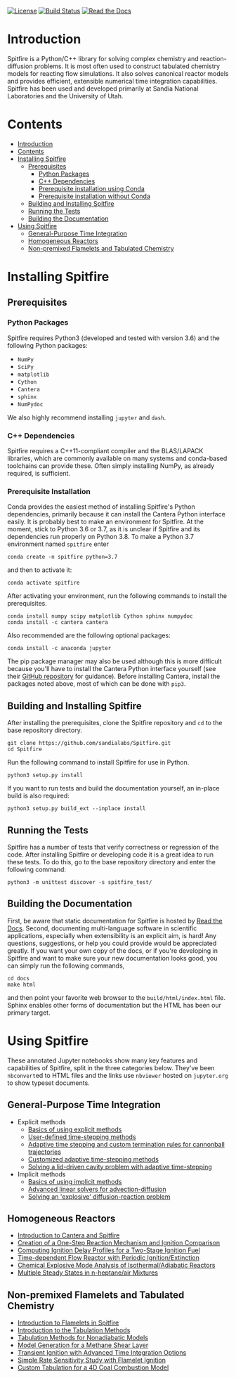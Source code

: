 

[![License](https://img.shields.io/badge/License-BSD%203--Clause-blue.svg)](https://opensource.org/licenses/BSD-3-Clause)
[![Build Status](https://travis-ci.org/sandialabs/Spitfire.svg?branch=master)](https://travis-ci.org/sandialabs/Spitfire)
[![Read the Docs](https://readthedocs.org/projects/yt2mp3/badge/?version=latest)](https://spitfire.readthedocs.io/en/latest/?badge=latest)

# Introduction

Spitfire is a Python/C++ library for solving complex chemistry and reaction-diffusion problems. It is most often used to construct tabulated chemistry models for reacting flow simulations. It also solves canonical reactor models and provides efficient, extensible numerical time integration capabilities. Spitfire has been used and developed primarily at Sandia National Laboratories and the University of Utah.

# Contents
- [Introduction](#introduction)
- [Contents](#contents)
- [Installing Spitfire](#installing-spitfire)
  * [Prerequisites](#prerequisites)
    + [Python Packages](#python-packages)
    + [C++ Dependencies](#c---dependencies)
    + [Prerequisite installation using Conda](#prerequisite-installation-using-conda)
    + [Prerequisite installation without Conda](#prerequisite-installation-without-conda)
  * [Building and Installing Spitfire](#building-and-installing-spitfire)
  * [Running the Tests](#running-the-tests)
  * [Building the Documentation](#building-the-documentation)
- [Using Spitfire](#using-spitfire)
  * [General-Purpose Time Integration](#general-purpose-time-integration)
  * [Homogeneous Reactors](#homogeneous-reactors)
  * [Non-premixed Flamelets and Tabulated Chemistry](#non-premixed-flamelets-and-tabulated-chemistry)

# Installing Spitfire

## Prerequisites

### Python Packages
Spitfire requires Python3 (developed and tested with version 3.6) and the following Python packages:
- `NumPy`
- `SciPy`
- `matplotlib`
- `Cython`
- `Cantera`
- `sphinx`
- `NumPydoc`

We also highly recommend installing `jupyter` and `dash`.

### C++ Dependencies
Spitfire requires a C++11-compliant compiler and the BLAS/LAPACK libraries, which are commonly available on many systems
and conda-based toolchains can provide these. Often simply installing NumPy, as already required, is sufficient.

### Prerequisite Installation
Conda provides the easiest method of installing Spitfire's Python dependencies, primarily because it can install the Cantera Python interface easily.
It is probably best to make an environment for Spitfire.
At the moment, stick to Python 3.6 or 3.7, as it is unclear if Spitfire and its dependencies run properly on Python 3.8.
To make a Python 3.7 environment named `spitfire` enter
```
conda create -n spitfire python=3.7
```
and then to activate it:
```
conda activate spitfire
```

After activating your environment, run the following commands to install the prerequisites.
```
conda install numpy scipy matplotlib Cython sphinx numpydoc
conda install -c cantera cantera
```
Also recommended are the following optional packages:
```
conda install -c anaconda jupyter
```

The pip package manager may also be used although this is more difficult because you'll have to install the Cantera Python interface yourself (see their [GitHub repository](https://github.com/Cantera/cantera) for guidance).
Before installing Cantera, install the packages noted above, most of which can be done with `pip3`.

## Building and Installing Spitfire
After installing the prerequisites, clone the Spitfire repository and `cd` to the base repository directory.
```
git clone https://github.com/sandialabs/Spitfire.git
cd Spitfire
```
Run the following command to install Spitfire for use in Python.
```
python3 setup.py install
```
If you want to run tests and build the documentation yourself, an in-place build is also required:
```
python3 setup.py build_ext --inplace install
```

## Running the Tests
Spitfire has a number of tests that verify correctness or regression of the code.
After installing Spitfire or developing code it is a great idea to run these tests.
To do this, go to the base repository directory and enter the following command:
```
python3 -m unittest discover -s spitfire_test/
```

## Building the Documentation
First, be aware that static documentation for Spitfire is hosted by [Read the Docs](https://spitfire.readthedocs.io/en/latest/).
Second, documenting multi-language software in scientific applications, especially when extensibility is an explicit aim, is hard!
Any questions, suggestions, or help you could provide would be appreciated greatly.
If you want your own copy of the docs, or if you're developing in Spitfire and want to make sure your new documentation looks good, you can simply run the following commands,
```
cd docs
make html
```
and then point your favorite web browser to the `build/html/index.html` file.
Sphinx enables other forms of documentation but the HTML has been our primary target.


# Using Spitfire
These annotated Jupyter notebooks show many key features and capabilities of Spitfire, split in the three categories below.
They've been `nbconvert`ed to HTML files and the links use `nbviewer` hosted on `jupyter.org` to show typeset documents.

## General-Purpose Time Integration
- Explicit methods
    - [Basics of using explicit methods](https://nbviewer.jupyter.org/github/sandialabs/Spitfire/blob/master/spitfire_demo/time_integration/explicit/explicit_exponential_decay_simple.html)
    - [User-defined time-stepping methods](https://nbviewer.jupyter.org/github/sandialabs/Spitfire/blob/master/spitfire_demo/time_integration/explicit/explicit_exponential_decay_custom_methods.html)
    - [Adaptive time stepping and custom termination rules for cannonball trajectories](https://nbviewer.jupyter.org/github/sandialabs/Spitfire/blob/master/spitfire_demo/time_integration/explicit/adaptive_stepping_and_custom_termination.html)
    - [Customized adaptive time-stepping methods](https://nbviewer.jupyter.org/github/sandialabs/Spitfire/blob/master/spitfire_demo/time_integration/explicit/customized_adaptive_stepping.html)
    - [Solving a lid-driven cavity problem with adaptive time-stepping](https://nbviewer.jupyter.org/github/sandialabs/Spitfire/blob/master/spitfire_demo/time_integration/explicit/lid_driven_cavity_scalar_mixing.html)
- Implicit methods
    - [Basics of using implicit methods](https://nbviewer.jupyter.org/github/sandialabs/Spitfire/blob/master/spitfire_demo/time_integration/implicit/implicit_exponential_decay_simple.html)
    - [Advanced linear solvers for advection-diffusion](https://nbviewer.jupyter.org/github/sandialabs/Spitfire/blob/master/spitfire_demo/time_integration/implicit/implicit_advection_diffusion_linear_solvers_advanced.html)
    - [Solving an 'explosive' diffusion-reaction problem](https://nbviewer.jupyter.org/github/sandialabs/Spitfire/blob/master/spitfire_demo/time_integration/implicit/implicit_diffusion_reaction.html)

## Homogeneous Reactors 
  - [Introduction to Cantera and Spitfire](https://nbviewer.jupyter.org/github/sandialabs/Spitfire/blob/master/spitfire_demo/reactors/thermochemistry_Cantera_Spitfire_griffon.html)
  - [Creation of a One-Step Reaction Mechanism and Ignition Comparison](https://nbviewer.jupyter.org/github/sandialabs/Spitfire/blob/master/spitfire_demo/reactors/one_step_heptane_ignition.html)
  - [Computing Ignition Delay Profiles for a Two-Stage Ignition Fuel](https://nbviewer.jupyter.org/github/sandialabs/Spitfire/blob/master/spitfire_demo/reactors/ignition_delay_NTC_DME.html)
  - [Time-dependent Flow Reactor with Periodic Ignition/Extinction](https://nbviewer.jupyter.org/github/sandialabs/Spitfire/blob/master/spitfire_demo/reactors/oscillating_ignition_extinction.html)
  - [Chemical Explosive Mode Analysis of Isothermal/Adiabatic Reactors](https://nbviewer.jupyter.org/github/sandialabs/Spitfire/blob/master/spitfire_demo/reactors/isothermal_reactors_with_mode_analysis.html)
  - [Multiple Steady States in n-heptane/air Mixtures](https://nbviewer.jupyter.org/github/sandialabs/Spitfire/blob/master/spitfire_demo/reactors/ignition_extinction_heptane.html)

## Non-premixed Flamelets and Tabulated Chemistry
  - [Introduction to Flamelets in Spitfire](https://nbviewer.jupyter.org/github/sandialabs/Spitfire/blob/master/spitfire_demo/flamelet/introduction_to_flamelets.html)
  - [Introduction to the Tabulation Methods](https://nbviewer.jupyter.org/github/sandialabs/Spitfire/blob/master/spitfire_demo/flamelet/high_level_tabulation_api_adiabatic.html)
  - [Tabulation Methods for Nonadiabatic Models](https://nbviewer.jupyter.org/github/sandialabs/Spitfire/blob/master/spitfire_demo/flamelet/example_nonadiabatic_flamelets.html)
  - [Model Generation for a Methane Shear Layer](https://nbviewer.jupyter.org/github/sandialabs/Spitfire/blob/master/spitfire_demo/flamelet/methane_shear_layer_tabulation.html)
  - [Transient Ignition with Advanced Time Integration Options](https://nbviewer.jupyter.org/github/sandialabs/Spitfire/blob/master/spitfire_demo/flamelet/transient_ignition_stepper_details.html)
  - [Simple Rate Sensitivity Study with Flamelet Ignition](https://nbviewer.jupyter.org/github/sandialabs/Spitfire/blob/master/spitfire_demo/flamelet/example_transient_flamelet_rate_sensitivity.html)
  - [Custom Tabulation for a 4D Coal Combustion Model](https://nbviewer.jupyter.org/github/sandialabs/Spitfire/blob/master/spitfire_demo/flamelet/example_coal_combustion_model.html)
  
